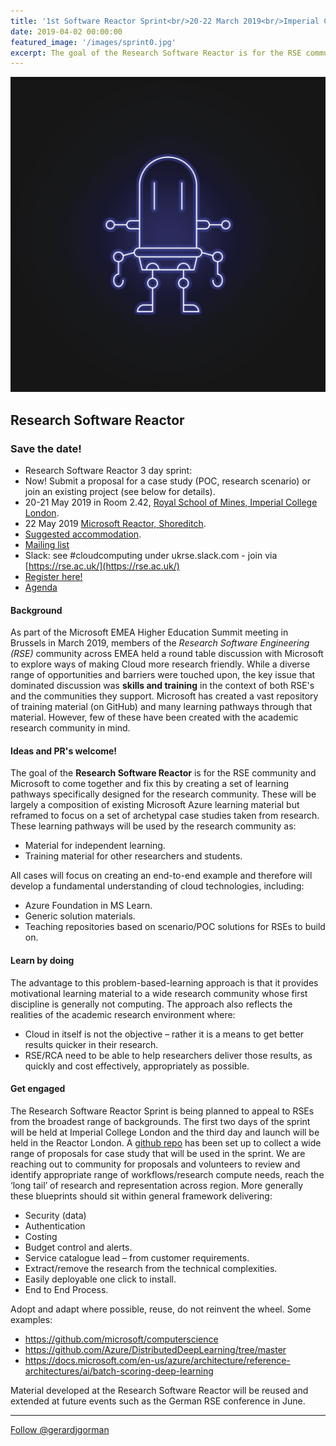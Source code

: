 ```yaml
---
title: '1st Software Reactor Sprint<br/>20-22 March 2019<br/>Imperial College London and the Microsoft Reactor London'
date: 2019-04-02 00:00:00
featured_image: '/images/sprint0.jpg'
excerpt: The goal of the Research Software Reactor is for the RSE community and Microsoft to come together and create a set of proof-of-concept projects and learning pathways specifically designed to support the research community get the most out of Cloud.
---
```


![](/images/sprint0.jpg)

## Research Software Reactor

### Save the date!
* Research Software Reactor 3 day sprint:
 * Now! Submit a proposal for a case study (POC, research scenario) or join an existing project (see below for details).
 * 20-21 May 2019 in Room 2.42, [Royal School of Mines, Imperial College London](https://www.imperial.ac.uk/earth-science/about/getting-here/).
 * 22 May 2019 [Microsoft Reactor, Shoreditch](https://developer.microsoft.com/en-us/reactor/).
 * [Suggested accommodation](http://www.imperial.ac.uk/visitors-accommodation/local-hotels/).
 * [Mailing list](https://mailman.ic.ac.uk/mailman/listinfo/research-software-reactor)
 * Slack: see #cloudcomputing under ukrse.slack.com - join via [https://rse.ac.uk/](https://rse.ac.uk/)
 * [Register here!](https://www.microsoftevents.com/profile/6927743)
 * [Agenda](/agenda.md)

#### Background
As part of the Microsoft EMEA Higher Education Summit meeting in Brussels in March 2019, members of the *Research Software Engineering (RSE)* community across EMEA held a round table discussion with Microsoft to explore ways of making Cloud more research friendly. While a diverse range of opportunities and barriers were touched upon, the key issue that dominated discussion was **skills and training** in the context of both RSE's and the communities they support. Microsoft has created a vast repository of training material (on GitHub) and many learning pathways through that material. However, few of these have been created with the academic research community in mind.

#### Ideas and PR's welcome!
The goal of the **Research Software Reactor** is for the RSE community and Microsoft to come together and fix this by creating a set of learning pathways specifically designed for the research community. These will be largely a composition of existing Microsoft Azure learning material but reframed to focus on a set of archetypal case studies taken from research. These learning pathways will be used by the research community as:
*	Material for independent learning.
*	Training material for other researchers and students. 

All cases will focus on creating an end-to-end example and therefore will develop a fundamental understanding of cloud technologies, including:
*	Azure Foundation in MS Learn.
*	Generic solution materials.
*	Teaching repositories based on scenario/POC solutions for RSEs to build on.

#### Learn by doing
The advantage to this problem-based-learning approach is that it provides motivational learning material to a wide research community whose first discipline is generally not computing. The approach also reflects the realities of the academic research environment where:
*	Cloud in itself is not the objective – rather it is a means to get better results quicker in their research.
*	RSE/RCA need to be able to help researchers deliver those results, as quickly and cost effectively, appropriately as possible.

#### Get engaged
The Research Software Reactor Sprint is being planned to appeal to RSEs from the broadest range of backgrounds. The first two days of the sprint will be held at Imperial College London and the third day and launch will be held in the Reactor London. A [github repo](https://github.com/research-software-reactor/guidelines) has been set up to collect a wide range of proposals for case study that will be used in the sprint. We are reaching out to community for proposals and volunteers to review and identify appropriate range of workflows/research compute needs, reach the ‘long tail’ of research and representation across region. More generally these blueprints should sit within general framework delivering:
* Security (data)
* Authentication
* Costing
* Budget control and alerts.
* Service catalogue lead – from customer requirements.
* Extract/remove the research from the technical complexities.
* Easily deployable one click to install.
* End to End Process.

Adopt and adapt where possible, reuse, do not reinvent the wheel. Some examples:
* https://github.com/microsoft/computerscience 
* https://github.com/Azure/DistributedDeepLearning/tree/master
* https://docs.microsoft.com/en-us/azure/architecture/reference-architectures/ai/batch-scoring-deep-learning

Material developed at the Research Software Reactor will be reused and extended at future events such as the German RSE conference in June.

---

<a href="https://twitter.com/gerardjgorman?ref_src=twsrc%5Etfw" class="twitter-follow-button" data-show-count="false">Follow @gerardjgorman</a><script async src="https://platform.twitter.com/widgets.js" charset="utf-8"></script>